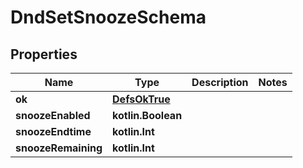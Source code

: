 
# DndSetSnoozeSchema

## Properties
Name | Type | Description | Notes
------------ | ------------- | ------------- | -------------
**ok** | [**DefsOkTrue**](DefsOkTrue.md) |  | 
**snoozeEnabled** | **kotlin.Boolean** |  | 
**snoozeEndtime** | **kotlin.Int** |  | 
**snoozeRemaining** | **kotlin.Int** |  | 



